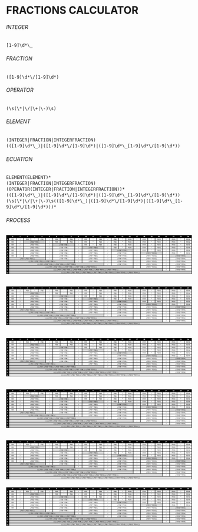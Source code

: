 # FRACTIONS CALCULATOR

###### INTEGER
	[1-9]\d*\_
	
###### FRACTION
	([1-9]\d*\/[1-9]\d*)
	
###### OPERATOR
	(\s(\*|\/|\+|\-)\s)
###### ELEMENT
	(INTEGER|FRACTION|INTEGERFRACTION)
	(([1-9]\d*\_)|([1-9]\d*\/[1-9]\d*)|([1-9]\d*\_[1-9]\d*\/[1-9]\d*))
###### ECUATION
	ELEMENT(ELEMENT)*
	(INTEGER|FRACTION|INTEGERFRACTION)(OPERATOR(INTEGER|FRACTION|INTEGERFRACTION))*
	(([1-9]\d*\_)|([1-9]\d*\/[1-9]\d*)|([1-9]\d*\_[1-9]\d*\/[1-9]\d*))(\s(\*|\/|\+|\-)\s(([1-9]\d*\_)|([1-9]\d*\/[1-9]\d*)|([1-9]\d*\_[1-9]\d*\/[1-9]\d*)))*

###### PROCESS
![CASE 01][CASE01]
---
![CASE 02][CASE02]
---
![CASE 03][CASE03]
---
![CASE 04][CASE04]
---
![CASE 05][CASE05]
---
![CASE 06][CASE06]

[CASE01]: https://raw.githubusercontent.com/lcuriel/fractions/dev/readme/CASE01.png "CASE 01"
[CASE02]: https://raw.githubusercontent.com/lcuriel/fractions/dev/readme/CASE01.png "CASE 02"
[CASE03]: https://raw.githubusercontent.com/lcuriel/fractions/dev/readme/CASE01.png "CASE 03"
[CASE04]: https://raw.githubusercontent.com/lcuriel/fractions/dev/readme/CASE01.png "CASE 04"
[CASE05]: https://raw.githubusercontent.com/lcuriel/fractions/dev/readme/CASE01.png "CASE 05"
[CASE06]: https://raw.githubusercontent.com/lcuriel/fractions/dev/readme/CASE01.png "CASE 06"

